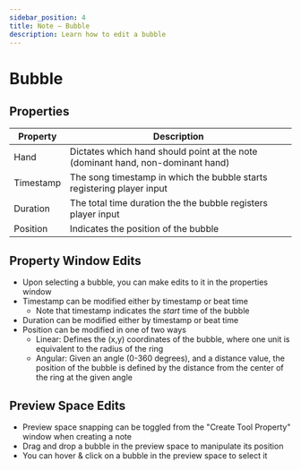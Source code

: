 ```yaml
---
sidebar_position: 4
title: Note — Bubble
description: Learn how to edit a bubble
---
```


# Bubble

<!-- ## Bubble Preview Time Window

The Bubble Preview Time Window refers to the amount of time the bubble preview shows up before becoming _active_ to detect player input. The Bubble Preview Time Window is equivalent to 50% of the **Note Preview Time** dictated in the Setup tab. The longer the **Note Preview Time**, the slower the preview visual indicator closes in.. and the shorter the **Note Preview Time**, the faster the preview visual indicator becomes.

**Note:** when in an _active_ state, the bubble registers player input -->

## Properties

| Property      | Description                                                                                          |
|---------------|------------------------------------------------------------------------------------------------------|
| Hand          | Dictates which hand should point at the note (dominant hand, non-dominant hand)                      |
| Timestamp     | The song timestamp in which the bubble starts registering player input                               |
| Duration      | The total time duration the the bubble registers player input                                        |
| Position      | Indicates the position of the bubble                                                                 |


## Property Window Edits
- Upon selecting a bubble, you can make edits to it in the properties window
- Timestamp can be modified either by timestamp or beat time
    - Note that timestamp indicates the _start_ time of the bubble
- Duration can be modified either by timestamp or beat time
- Position can be modified in one of two ways
    - Linear: Defines the (x,y) coordinates of the bubble, where one unit is equivalent to the radius of the ring
    - Angular: Given an angle (0-360 degrees), and a distance value, the position of the bubble is defined by the distance from the center of the ring at the given angle

## Preview Space Edits
- Preview space snapping can be toggled from the "Create Tool Property" window when creating a note
- Drag and drop a bubble in the preview space to manipulate its position
- You can hover & click on a bubble in the preview space to select it
